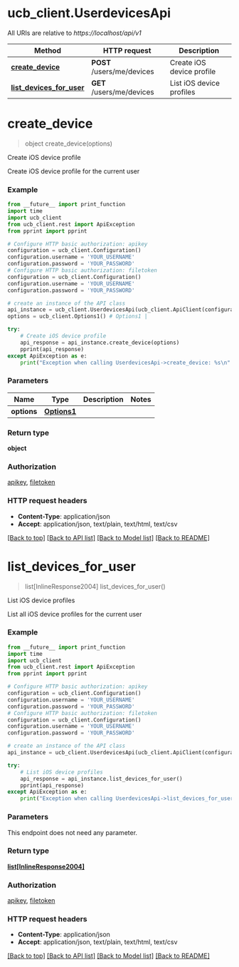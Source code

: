 # ucb_client.UserdevicesApi

All URIs are relative to *https://localhost/api/v1*

Method | HTTP request | Description
------------- | ------------- | -------------
[**create_device**](UserdevicesApi.md#create_device) | **POST** /users/me/devices | Create iOS device profile
[**list_devices_for_user**](UserdevicesApi.md#list_devices_for_user) | **GET** /users/me/devices | List iOS device profiles


# **create_device**
> object create_device(options)

Create iOS device profile

Create iOS device profile for the current user

### Example
```python
from __future__ import print_function
import time
import ucb_client
from ucb_client.rest import ApiException
from pprint import pprint

# Configure HTTP basic authorization: apikey
configuration = ucb_client.Configuration()
configuration.username = 'YOUR_USERNAME'
configuration.password = 'YOUR_PASSWORD'
# Configure HTTP basic authorization: filetoken
configuration = ucb_client.Configuration()
configuration.username = 'YOUR_USERNAME'
configuration.password = 'YOUR_PASSWORD'

# create an instance of the API class
api_instance = ucb_client.UserdevicesApi(ucb_client.ApiClient(configuration))
options = ucb_client.Options1() # Options1 | 

try:
    # Create iOS device profile
    api_response = api_instance.create_device(options)
    pprint(api_response)
except ApiException as e:
    print("Exception when calling UserdevicesApi->create_device: %s\n" % e)
```

### Parameters

Name | Type | Description  | Notes
------------- | ------------- | ------------- | -------------
 **options** | [**Options1**](Options1.md)|  | 

### Return type

**object**

### Authorization

[apikey](../README.md#apikey), [filetoken](../README.md#filetoken)

### HTTP request headers

 - **Content-Type**: application/json
 - **Accept**: application/json, text/plain, text/html, text/csv

[[Back to top]](#) [[Back to API list]](../README.md#documentation-for-api-endpoints) [[Back to Model list]](../README.md#documentation-for-models) [[Back to README]](../README.md)

# **list_devices_for_user**
> list[InlineResponse2004] list_devices_for_user()

List iOS device profiles

List all iOS device profiles for the current user

### Example
```python
from __future__ import print_function
import time
import ucb_client
from ucb_client.rest import ApiException
from pprint import pprint

# Configure HTTP basic authorization: apikey
configuration = ucb_client.Configuration()
configuration.username = 'YOUR_USERNAME'
configuration.password = 'YOUR_PASSWORD'
# Configure HTTP basic authorization: filetoken
configuration = ucb_client.Configuration()
configuration.username = 'YOUR_USERNAME'
configuration.password = 'YOUR_PASSWORD'

# create an instance of the API class
api_instance = ucb_client.UserdevicesApi(ucb_client.ApiClient(configuration))

try:
    # List iOS device profiles
    api_response = api_instance.list_devices_for_user()
    pprint(api_response)
except ApiException as e:
    print("Exception when calling UserdevicesApi->list_devices_for_user: %s\n" % e)
```

### Parameters
This endpoint does not need any parameter.

### Return type

[**list[InlineResponse2004]**](InlineResponse2004.md)

### Authorization

[apikey](../README.md#apikey), [filetoken](../README.md#filetoken)

### HTTP request headers

 - **Content-Type**: application/json
 - **Accept**: application/json, text/plain, text/html, text/csv

[[Back to top]](#) [[Back to API list]](../README.md#documentation-for-api-endpoints) [[Back to Model list]](../README.md#documentation-for-models) [[Back to README]](../README.md)

